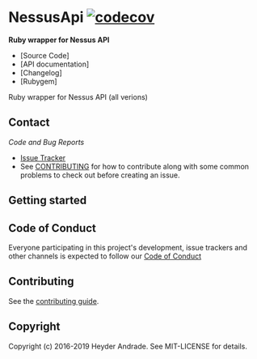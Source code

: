 NessusApi [![codecov](https://codecov.io/gh/heyder/nessus_api/branch/master/graph/badge.svg)](https://codecov.io/gh/heyder/nessus_api)
=========
**Ruby wrapper for Nessus API**

  * [Source Code]
  * [API documentation]
  * [Changelog]
  * [Rubygem]


Ruby wrapper for Nessus API (all verions)

## Contact

*Code and Bug Reports*

* [Issue Tracker](https://github.com/heyder/nessus_client/issues)
* See [CONTRIBUTING](https://github.com/heyder/nessus_client/blob/master/CONTRIBUTING.md) for how to contribute along
with some common problems to check out before creating an issue.


Getting started
---------------




## Code of Conduct

Everyone participating in this project's development, issue trackers and other channels is expected to follow our
[Code of Conduct](./CODE_OF_CONDUCT.md)

## Contributing

See the [contributing guide](https://github.com/heyder/nessus_client/blob/master/CONTRIBUTING.md).

## Copyright

Copyright (c) 2016-2019 Heyder Andrade. See MIT-LICENSE for details.
